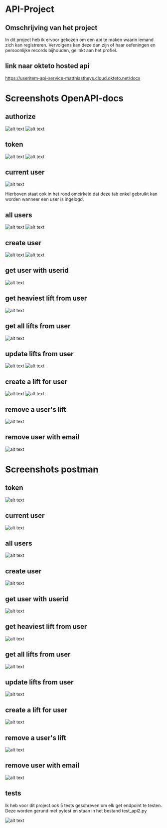 # API-Project #
## Omschrijving van het project
In dit project heb ik ervoor gekozen om een api te maken waarin iemand zich kan registreren. Vervolgens kan deze dan zijn of haar oefeningen en persoonlijke records bijhouden, gelinkt aan het profiel.

## link naar okteto hosted api ##
https://useritem-api-service-matthiastheys.cloud.okteto.net/docs


# Screenshots OpenAPI-docs #

## authorize ##

![alt text](https://github.com/MatthiasTheys/api2/blob/main/images/auth1.png?raw=true)
![alt text](https://github.com/MatthiasTheys/api2/blob/main/images/auth2.png?raw=true)


## token ##

![alt text](https://github.com/MatthiasTheys/api2/blob/main/images/token1.png?raw=true)
![alt text](https://github.com/MatthiasTheys/api2/blob/main/images/token2.png?raw=true)

## current user ##

![alt text](https://github.com/MatthiasTheys/api2/blob/main/images/user_medocs.png?raw=true)

Hierboven staat ook in het rood omcirkeld dat deze tab enkel gebruikt kan worden wanneer een user is ingelogd.

## all users ##

![alt text](https://github.com/MatthiasTheys/api2/blob/main/images/readusers1.png?raw=true)
![alt text](https://github.com/MatthiasTheys/api2/blob/main/images/readusers2.png?raw=true)

## create user ##

![alt text](https://github.com/MatthiasTheys/api2/blob/main/images/createuser1.png?raw=true)
![alt text](https://github.com/MatthiasTheys/api2/blob/main/images/createuser2.png?raw=true)

## get user with userid ##

![alt text](https://github.com/MatthiasTheys/api2/blob/main/images/readuseriddocs.png?raw=true)

## get heaviest lift from user ##

![alt text](https://github.com/MatthiasTheys/api2/blob/main/images/readuserheaviestdocs.png?raw=true)

## get all lifts from user ##

![alt text](https://github.com/MatthiasTheys/api2/blob/main/images/readuserliftsdocs.png?raw=true)

## update lifts from user ##

![alt text](https://github.com/MatthiasTheys/api2/blob/main/images/updateuserlift1.png?raw=true)
![alt text](https://github.com/MatthiasTheys/api2/blob/main/images/updateuserlift2.png?raw=true)

## create a lift for user ##

![alt text](https://github.com/MatthiasTheys/api2/blob/main/images/createuserlift1.png?raw=true)
![alt text](https://github.com/MatthiasTheys/api2/blob/main/images/createuserlift2.png?raw=true)

## remove a user's lift ##

![alt text](https://github.com/MatthiasTheys/api2/blob/main/images/removeuserliftdocs.png?raw=true)

## remove user with email

![alt text](https://github.com/MatthiasTheys/api2/blob/main/images/removeuserdocs.png?raw=true)



# Screenshots postman
## token

![alt text](https://github.com/MatthiasTheys/api2/blob/main/images/post_token.png?raw=true)

## current user

![alt text](https://github.com/MatthiasTheys/api2/blob/main/images/users_me.png?raw=true)

## all users

![alt text](https://github.com/MatthiasTheys/api2/blob/main/images/users.png?raw=true)

## create user

![alt text](https://github.com/MatthiasTheys/api2/blob/main/images/create_user.png?raw=true)

## get user with userid

![alt text](https://github.com/MatthiasTheys/api2/blob/main/images/users_3.png?raw=true)

## get heaviest lift from user

![alt text](https://github.com/MatthiasTheys/api2/blob/main/images/users_3_heaviestlift.png?raw=true)

## get all lifts from user

![alt text](https://github.com/MatthiasTheys/api2/blob/main/images/users_3_alllifts.png?raw=true)

## update lifts from user

![alt text](https://github.com/MatthiasTheys/api2/blob/main/images/users_3_updatelift.png?raw=true)

## create a lift for user

![alt text](https://github.com/MatthiasTheys/api2/blob/main/images/users_3_createlift.png?raw=true)

## remove a user's lift

![alt text](https://github.com/MatthiasTheys/api2/blob/main/images/Screenshot%202023-01-09%20180538.png?raw=true)

## remove user with email

![alt text](https://github.com/MatthiasTheys/api2/blob/main/images/users_delete.png?raw=true)


## tests
Ik heb voor dit project ook 5 tests geschreven om elk get endpoint te testen.
Deze worden gerund met pytest en staan in het bestand test_api2.py

![alt text](https://github.com/MatthiasTheys/api2/blob/main/images/tests.png?raw=true)